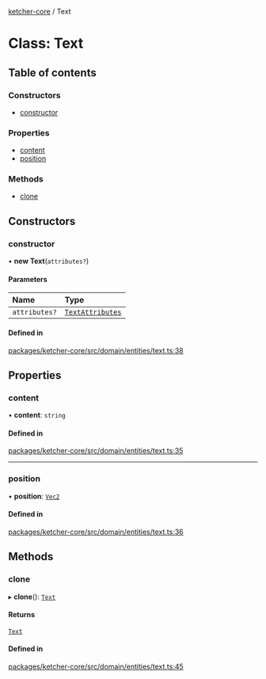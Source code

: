 [ketcher-core](../README.md) / Text

# Class: Text

## Table of contents

### Constructors

- [constructor](Text.md#constructor)

### Properties

- [content](Text.md#content)
- [position](Text.md#position)

### Methods

- [clone](Text.md#clone)

## Constructors

### constructor

• **new Text**(`attributes?`)

#### Parameters

| Name | Type |
| :------ | :------ |
| `attributes?` | [`TextAttributes`](../interfaces/TextAttributes.md) |

#### Defined in

[packages/ketcher-core/src/domain/entities/text.ts:38](https://github.com/epam/ketcher/blob/bf065756/packages/ketcher-core/src/domain/entities/text.ts#L38)

## Properties

### content

• **content**: `string`

#### Defined in

[packages/ketcher-core/src/domain/entities/text.ts:35](https://github.com/epam/ketcher/blob/bf065756/packages/ketcher-core/src/domain/entities/text.ts#L35)

___

### position

• **position**: [`Vec2`](Vec2.md)

#### Defined in

[packages/ketcher-core/src/domain/entities/text.ts:36](https://github.com/epam/ketcher/blob/bf065756/packages/ketcher-core/src/domain/entities/text.ts#L36)

## Methods

### clone

▸ **clone**(): [`Text`](Text.md)

#### Returns

[`Text`](Text.md)

#### Defined in

[packages/ketcher-core/src/domain/entities/text.ts:45](https://github.com/epam/ketcher/blob/bf065756/packages/ketcher-core/src/domain/entities/text.ts#L45)
